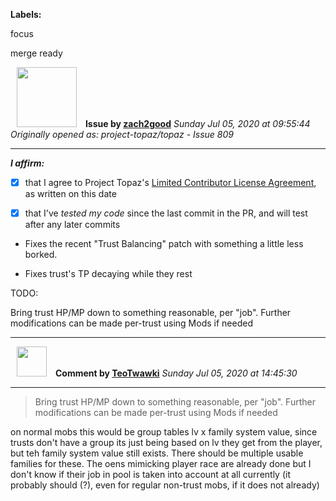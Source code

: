 **Labels:**

focus

merge ready



<a href="https://github.com/zach2good"><img src="https://avatars3.githubusercontent.com/u/1389729?v=4" width="96" height="96" hspace="10"></img></a> **Issue by [zach2good](https://github.com/zach2good)**
_Sunday Jul 05, 2020 at 09:55:44_
_Originally opened as: project-topaz/topaz - Issue 809_

----

<!-- place 'x' mark between square [] brackets to affirm: -->
**_I affirm:_**
- [x] that I agree to Project Topaz's [Limited Contributor License Agreement](http://project-topaz.com/blob/release/CONTRIBUTOR_AGREEMENT.md), as written on this date
- [x] that I've _tested my code_ since the last commit in the PR, and will test after any later commits

- Fixes the recent "Trust Balancing" patch with something a little less borked.
- Fixes trust's TP decaying while they rest

TODO:
Bring trust HP/MP down to something reasonable, per "job". Further modifications can be made per-trust using Mods if needed 


----
<a href="https://github.com/TeoTwawki"><img src="https://avatars0.githubusercontent.com/u/6871475?v=4" width="48" height="48" hspace="10"></img></a> **Comment by [TeoTwawki](https://github.com/TeoTwawki)**
_Sunday Jul 05, 2020 at 14:45:30_

----

> Bring trust HP/MP down to something reasonable, per "job". Further modifications can be made per-trust using Mods if needed

on normal mobs this would be group tables lv x family system value, since trusts don't have a group its just being based on lv they get from the player, but teh family system value still exists. There should be multiple usable families for these. The oens mimicking player race are already done but I don't know if their job in pool is taken into account at all currently (it probably should (?), even for regular non-trust mobs, if it does not already)
